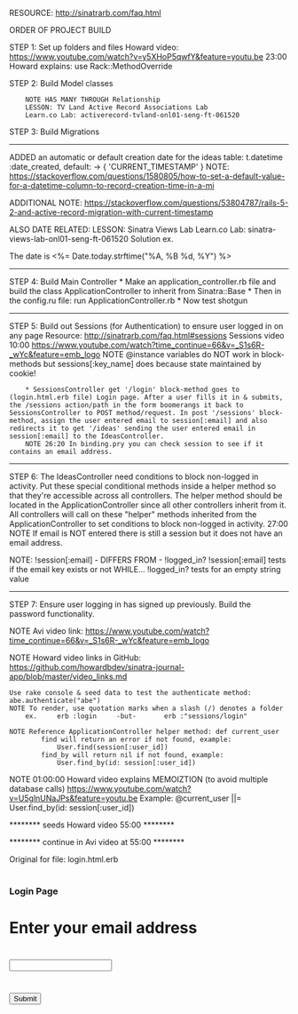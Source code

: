 
RESOURCE: http://sinatrarb.com/faq.html

ORDER OF PROJECT BUILD

STEP 1: Set up folders and files
    Howard video: https://www.youtube.com/watch?v=y5XHoP5qwfY&feature=youtu.be
    23:00 Howard explains: use Rack::MethodOverride

STEP 2: Build Model classes

        NOTE HAS MANY THROUGH Relationship
        LESSON: TV Land Active Record Associations Lab
        Learn.co Lab: activerecord-tvland-onl01-seng-ft-061520


STEP 3: Build Migrations

_______________________________________________________________________

ADDED an automatic or default creation date for the ideas table:
    t.datetime :date_created, default: -> { 'CURRENT_TIMESTAMP' }
NOTE: https://stackoverflow.com/questions/1580805/how-to-set-a-default-value-for-a-datetime-column-to-record-creation-time-in-a-mi

ADDITIONAL NOTE: https://stackoverflow.com/questions/53804787/rails-5-2-and-active-record-migration-with-current-timestamp

ALSO DATE RELATED:
LESSON: Sinatra Views Lab
Learn.co Lab: sinatra-views-lab-onl01-seng-ft-061520
Solution ex.    <p> The date is <%= Date.today.strftime("%A, %B %d, %Y") %></p>
_______________________________________________________________________


STEP 4: Build Main Controller
        * Make an application_controller.rb file and build the class ApplicationController to inherit from Sinatra::Base
        * Then in the config.ru file: run ApplicationController.rb
        * Now test shotgun

_______________________________________________________________________

STEP 5: Build out Sessions (for Authentication) to ensure user logged in on any page
Resource: http://sinatrarb.com/faq.html#sessions
Sessions video 10:00
https://www.youtube.com/watch?time_continue=66&v=_S1s6R-_wYc&feature=emb_logo
        NOTE @instance variables do NOT work in block-methods but sessions[:key_name] does because state maintained by cookie!

        * SessionsController get '/login' block-method goes to (login.html.erb file) Login page. After a user fills it in & submits, the /sessions action/path in the form boomerangs it back to SessionsController to POST method/request. In post '/sessions' block-method, assign the user entered email to session[:email] and also redirects it to get '/ideas' sending the user entered email in session[:email] to the IdeasController.
        NOTE 26:20 In binding.pry you can check session to see if it contains an email address.
_______________________________________________________________________

STEP 6: The IdeasController need conditions to block non-logged in activity. Put these special conditional methods inside a helper method so that they're accessible across all controllers. The helper method should be located in the ApplicationController since all other controllers inherit from it. All controllers will call on these "helper" methods inherited from the ApplicationController to set conditions to block non-logged in activity. 
27:00
    NOTE If email is NOT entered there is still a session but it does not have an email address.

NOTE: !session[:email] - DIFFERS FROM - !logged_in?
    !session[:email] tests if the email key exists or not WHILE... 
    !logged_in? tests for an empty string value
_______________________________________________________________________

STEP 7: Ensure user logging in has signed up previously. Build the password functionality.

NOTE Avi video link:
    https://www.youtube.com/watch?time_continue=66&v=_S1s6R-_wYc&feature=emb_logo

NOTE Howard video links in GitHub:
    https://github.com/howardbdev/sinatra-journal-app/blob/master/video_links.md

    Use rake console & seed data to test the authenticate method: abe.authenticate("abe")
    NOTE To render, use quotation marks when a slash (/) denotes a folder
        ex.     erb :login     -but-       erb :"sessions/login"

    NOTE Reference ApplicationController helper method: def current_user
            find will return an error if not found, example:
                User.find(session[:user_id])
            find_by will return nil if not found, example:
                User.find_by(id: session[:user_id])

NOTE 01:00:00 Howard video explains MEMOIZTION (to avoid multiple database calls)
    https://www.youtube.com/watch?v=U5glnUNaJPs&feature=youtu.be
    Example:    @current_user ||= User.find_by(id: session[:user_id])

******** seeds Howard video 55:00 ********

******** continue in Avi video at 55:00 ********









Original for file: login.html.erb
# <h3>Login Page</h3>

# <form action="/sessions" method="POST">
#     <label for="email">Enter your email address</label>
#     <input type="text" name="email" id="email" />
#     <input type="submit" />
# </form>



